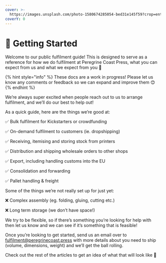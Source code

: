 ```yaml
---
cover: >-
  https://images.unsplash.com/photo-1580674285054-bed31e145f59?crop=entropy&cs=tinysrgb&fm=jpg&ixid=MnwxOTcwMjR8MHwxfHNlYXJjaHwxfHxwYWNrYWdlc3xlbnwwfHx8fDE2NzA3NzAzNjk&ixlib=rb-4.0.3&q=80
coverY: 0
---
```


# 👋 Getting Started

Welcome to our public fulfilment guide! This is designed to serve as a reference for how we do fulfilment at Peregrine Coast Press, what you can expect from us and what we expect from you 🙂

{% hint style="info" %}
These docs are a work in progress! Please let us know any comments or feedback so we can expand and improve them 😊
{% endhint %}

We’re always super excited when people reach out to us to arrange fulfilment, and we’ll do our best to help out!

As a quick guide, here are the things we’re good at:

✅ Bulk fulfilment for Kickstarters or crowdfunding

✅ On-demand fulfilment to customers (ie. dropshipping)

✅ Receiving, itemising and storing stock from printers

✅ Distribution and shipping wholesale orders to other shops

✅ Export, including handling customs into the EU

✅ Consolidation and forwarding

✅ Pallet handling & freight

Some of the things we’re not really set up for just yet:

❌ Complex assembly (eg. folding, gluing, cutting etc.)

❌ Long term storage (we don’t have space!)

We try to be flexible, so if there’s something you’re looking for help with then let us know and we can see if it’s something that is feasible!

Once you’re looking to get started, send us an email over to [fulfilment@peregrinecoast.press](mailto:fulfilment@peregrinecoast.press) with more details about you need to ship (volume, dimensions, weight) and we’ll get the ball rolling.

Check out the rest of the articles to get an idea of what that will look like 🙂
